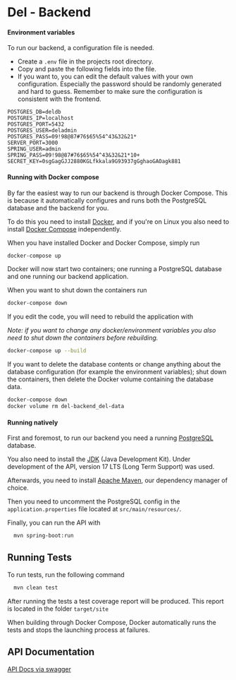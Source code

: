 # Del - Backend

#### Environment variables

To run our backend, a configuration file is needed.
- Create a ``.env`` file in the projects root directory.
- Copy and paste the following fields into the file.
- If you want to, you can edit the default values with your own configuration. Especially the password should be randomly generated and hard to guess. Remember to make sure the configuration is consistent with the frontend.

```file
POSTGRES_DB=deldb
POSTGRES_IP=localhost
POSTGRES_PORT=5432
POSTGRES_USER=deladmin
POSTGRES_PASS=09!98@87#76$65%54^43&32&21*
SERVER_PORT=3000
SPRING_USER=admin
SPRING_PASS=09!98@87#76$65%54^43&32&21*10+
SECRET_KEY=0sgGagGJJ2880KGLfkkala9G93937gGghaoGAOagk881
```

#### Running with Docker compose

By far the easiest way to run our backend is through Docker Compose. This is because it automatically configures and runs both the PostgreSQL database and the backend for you.

To do this you need to install [Docker](https://docs.docker.com/get-docker/), and if you're on Linux you also need to install [Docker Compose](https://docs.docker.com/compose/install/) independently.

When you have installed Docker and Docker Compose, simply run

```bash
docker-compose up
```

Docker will now start two containers; one running a PostgreSQL database and one running our backend application.


When you want to shut down the containers run

```bash
docker-compose down
```

If you edit the code, you will need to rebuild the application with

*Note: if you want to change any docker/environment variables you also need to shut down the containers before rebuilding.*

```bash
docker-compose up --build
```

If you want to delete the database contents or change anything about the database configuration (for example the environment variables); shut down the containers, then delete the Docker volume containing the database data.

```bash
docker-compose down
docker volume rm del-backend_del-data
```


#### Running natively

First and foremost, to run our backend you need a running [PostgreSQL](https://www.postgresql.org/download/) database.

You also need to install the [JDK](https://www.oracle.com/java/technologies/downloads/) (Java Development Kit). Under development of the API, version 17 LTS (Long Term Support) was used. 

Afterwards, you need to install [Apache Maven](https://maven.apache.org/index.html), our dependency manager of choice.

Then you need to uncomment the PostgreSQL config in the ``application.properties`` file located at ``src/main/resources/``. 

Finally, you can run the API with

```bash
  mvn spring-boot:run
```


## Running Tests

To run tests, run the following command

```bash
  mvn clean test
```
After running the tests a test coverage report will be produced. This report is located in the folder `target/site`

When building through Docker Compose, Docker automatically runs the tests and stops the launching process at failures.

## API Documentation
[API Docs via swagger](http://localhost:3000/api/swagger-ui/index.html#/)
